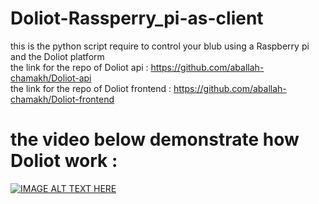 # Doliot-Rassperry_pi-as-client
this is the python script require to control your blub using a Raspberry pi and the Doliot platform <br/>
the link for the repo of Doliot api : https://github.com/aballah-chamakh/Doliot-api <br/>
the link for the repo of Doliot frontend : https://github.com/aballah-chamakh/Doliot-frontend <br/>
# the video below demonstrate how Doliot work :
[![IMAGE ALT TEXT HERE](https://img.youtube.com/vi/DavUFPt7fNs/0.jpg)](https://www.youtube.com/watch?v=DavUFPt7fNs)
